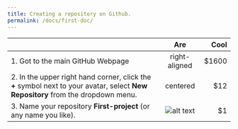 ```yaml
---
title: Creating a repository on Github.
permalink: /docs/first-doc/
---
```




|               | Are           | Cool  |
| ------------- |:-------------:| -----:|
| 1. Got to the main GitHub Webpage            | right-aligned | $1600 |
| 2. In the upper right hand corner, click the **+** symbol next to your avatar, select **New Repository** from the dropdown menu.     | centered      |   $12 |
| 3. Name your repository **First-project** (or any name you like). |![alt text](https://flic.kr/p/Ysksyy "New Repo")|    $1 |


